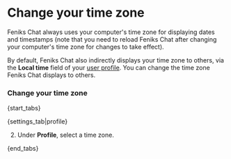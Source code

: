 # Change your time zone

Feniks Chat always uses your computer's time zone for displaying dates and
timestamps (note that you need to reload Feniks Chat after changing your
computer's time zone for changes to take effect).

By default, Feniks Chat also indirectly displays your time zone to others, via the
**Local time** field of your [user profile](/help/view-someones-profile).
You can change the time zone Feniks Chat displays to others.

### Change your time zone

{start_tabs}

{settings_tab|profile}

2. Under **Profile**, select a time zone.

{end_tabs}
